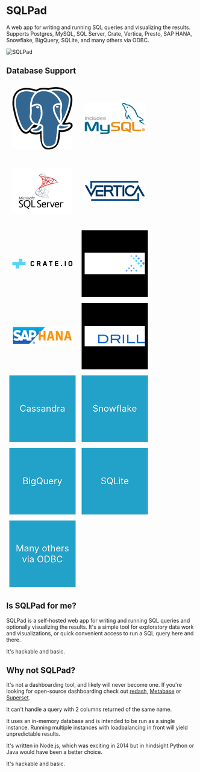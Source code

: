 # SQLPad

A web app for writing and running SQL queries and visualizing the results. Supports Postgres, MySQL, SQL Server, Crate, Vertica, Presto, SAP HANA, Snowflake, BigQuery, SQLite, and many others via ODBC.

![SQLPad](images/screenshots/v3-beta.png)

## Database Support

<style>
  .db-images {
    display: flex;
    flex-wrap: wrap;
  }
  .db-container {
    margin: 8px;
    width: 160px;
    font-size: 18pt;
    color: #23a2c9;
    height: 160px;
    text-align: center;
    display: flex;
    justify-content: center;
    align-items: center;
    text-shadow: 1px 1px #00000030;
    padding: 8px;
  }
  .db-container-text {
    background-color:  #23a2c9;
    color: white;
  }
</style>
<div class="db-images">
  <div class="db-container">
    <img src="images/logo-postgresql.png" data-origin="images/logo-postgresql.png" alt="Postgres" >
  </div>
  <div class="db-container">
    <img src="images/logo-mysql.png" data-origin="images/logo-mysql.png" alt="MySQL">
  </div>
  <div class="db-container">
    <img src="images/logo-sql-server.png" data-origin="images/logo-sql-server.png" alt="SQL Server">
  </div>
  <div class="db-container">
    <img src="images/logo-vertica.jpg" data-origin="images/logo-vertica.png" alt="Vertica" >
  </div>
  <div class="db-container">
    <img src="images/logo-crate.svg" data-origin="images/logo-crate.svg" alt="Crate" >
  </div>
  <div class="db-container" style="background-color: black">
    <img src="images/logo-presto.png" data-origin="images/logo-presto.png" alt="Presto" >
  </div>
  <div class="db-container">
    <img src="images/logo-sap-hana.jpg" data-origin="images/logo-sap-hana.jpg" alt="SAP Hana" >
  </div>
  <div class="db-container" style="background-color: black">
    <img src="images/logo-apachedrill.png" data-origin="images/logo-apachedrill.png" alt="Apache Drill" >
  </div>
  <div class="db-container db-container-text">Cassandra</div>
  <div class="db-container db-container-text">Snowflake</div>
  <div class="db-container db-container-text">BigQuery</div>
  <div class="db-container db-container-text">SQLite</div>
  <div class="db-container db-container-text">Many others via ODBC</div>
</div>

## Is SQLPad for me?

SQLPad is a self-hosted web app for writing and running SQL queries
and optionally visualizing the results. It's a simple tool for
exploratory data work and visualizations, or quick convenient access to run a SQL query here and there.

It's hackable and basic.

## Why not SQLPad?

It's not a dashboarding tool, and likely will never become one. If you're looking for open-source dashboarding check out [redash](https://redash.io/), [Metabase](https://www.metabase.com/) or [Superset](https://github.com/apache/incubator-superset).

It can't handle a query with 2 columns returned of the same name.

It uses an in-memory database and is intended to be run as a single instance. Running multiple instances with loadbalancing in front will yield unpredictable results.

It's written in Node.js, which was exciting in 2014 but in hindsight Python or Java would have been a better choice.

It's hackable and basic.
